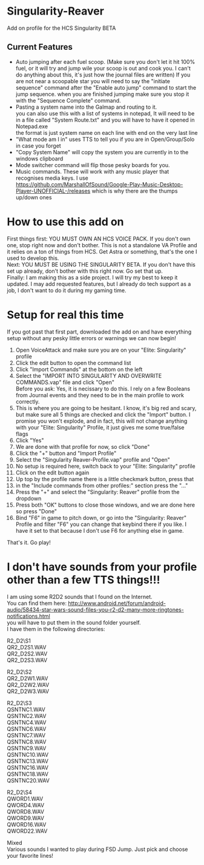 # Singularity-Reaver  
Add on profile for the HCS Singularity BETA  

## Current Features  

 - Auto jumping after each fuel scoop. (Make sure you don't let it hit 100% fuel, or it will try and jump wile your scoop is out and cook you. I can't do anything about this, it's just how the journal files are written) 
      If you are not near a scoopable star you will need to say the "initiate sequence" command after the "Enable auto jump" command to start the jump sequence. when you are finished jumping make sure you stop it with the "Sequence Complete" command.  
 - Pasting a system name into the Galmap and routing to it.  
      you can also use this with a list of systems in notepad, It will need to be in a file called "System Route.txt" and you will have to have it opened in Notepad.exe  
      the format is just system name on each line with end on the very last line  
 - "What mode am I in" uses TTS to tell you if you are in Open/Group/Solo in case you forget  
 - "Copy System Name" will copy the system you are currently in to the windows clipboard  
 - Mode switcher command will flip those pesky boards for you.
 - Music commands. These will work with any music player that recognises media keys. I use https://github.com/MarshallOfSound/Google-Play-Music-Desktop-Player-UNOFFICIAL-/releases which is why there are the thumps up/down ones


# How to use this add on  
First things first: YOU MUST OWN AN HCS VOICE PACK. If you don't own one, stop right now and don't bother. This is not a standalone VA Profile and it relies on a ton of things from HCS. Get Astra or something, that's the one I used to develop this.  
Next: YOU MUST BE USING THE SINGULARITY BETA. If you don't have this set up already, don't bother with this right now. Go set that up.  
Finally: I am making this as a side project. I will try my best to keep it updated. I may add requested features, but I already do tech support as a job, I don't want to do it during my gaming time.  

# Setup for real this time  
If you got past that first part, downloaded the add on and have everything setup without any pesky little errors or warnings we can now begin!  

1. Open VoiceAttack and make sure you are on your "Elite: Singularity" profile  
2. Click the edit button to open the command list  
3. Click "Import Commands" at the bottom on the left  
4. Select the "IMPORT INTO SINGULARITY AND OVERWRITE COMMANDS.vap" file and click "Open"  
  Before you ask: Yes, it is necissary to do this. I rely on a few Booleans from Journal events and they need to be in the main profile to work correctly.  
5. This is where you are going to be hesitant. I know, it's big red and scary, but make sure all 5 things are checked and click the "Import" button. I promise you won't explode, and in fact, this will not change anything with your "Elite: Singularity" Profile, it just gives me some true/false flags  
6. Click "Yes"  
7. We are done with that profile for now, so click "Done"  
8. Click the "+" button and "Import Profile"  
9. Select the "Singularity Reaver-Profile.vap" profile and "Open"  
10. No setup is required here, switch back to your "Elite: Singularity" profile  
11. Click on the edit button again  
12. Up top by the profile name there is a little checkmark button, press that  
13. in the "Include commands from other profiles:" section press the "..."  
14. Press the "+" and select the "Singularity: Reaver" profile from the dropdown  
15. Press both "OK" buttons to close those windows, and we are done here so press "Done"  
16. Bind "F6" in game to pitch down, or go into the "Singularity: Reaver" Profile and filter "F6" you can change that keybind there if you like. I have it set to that because I don't use F6 for anything else in game.  

That's it. Go play!  

# I don't have sounds from your profile other than a few TTS things!!!  
I am using some R2D2 sounds that I found on the Internet.  
You can find them here: http://www.android.net/forum/android-audio/58434-star-wars-sound-files-you-r2-d2-many-more-ringtones-notifications.html  
you will have to put them in the sound folder yourself.  
I have them in the following directories:  

R2_D2\S1  
  QR2_D2S1.WAV  
  QR2_D2S2.WAV  
  QR2_D2S3.WAV  
  
R2_D2\S2  
  QR2_D2W1.WAV  
  QR2_D2W2.WAV  
  QR2_D2W3.WAV  
  
R2_D2\S3  
  QSNTNC1.WAV  
  QSNTNC2.WAV  
  QSNTNC4.WAV  
  QSNTNC6.WAV  
  QSNTNC7.WAV  
  QSNTNC8.WAV  
  QSNTNC9.WAV  
  QSNTNC10.WAV  
  QSNTNC13.WAV  
  QSNTNC16.WAV  
  QSNTNC18.WAV  
  QSNTNC20.WAV  
  
R2_D2\S4  
  QWORD1.WAV  
  QWORD4.WAV  
  QWORD8.WAV  
  QWORD9.WAV  
  QWORD16.WAV  
  QWORD22.WAV  
  
Mixed  
  Various sounds I wanted to play during FSD Jump. Just pick and choose your favorite lines!  
